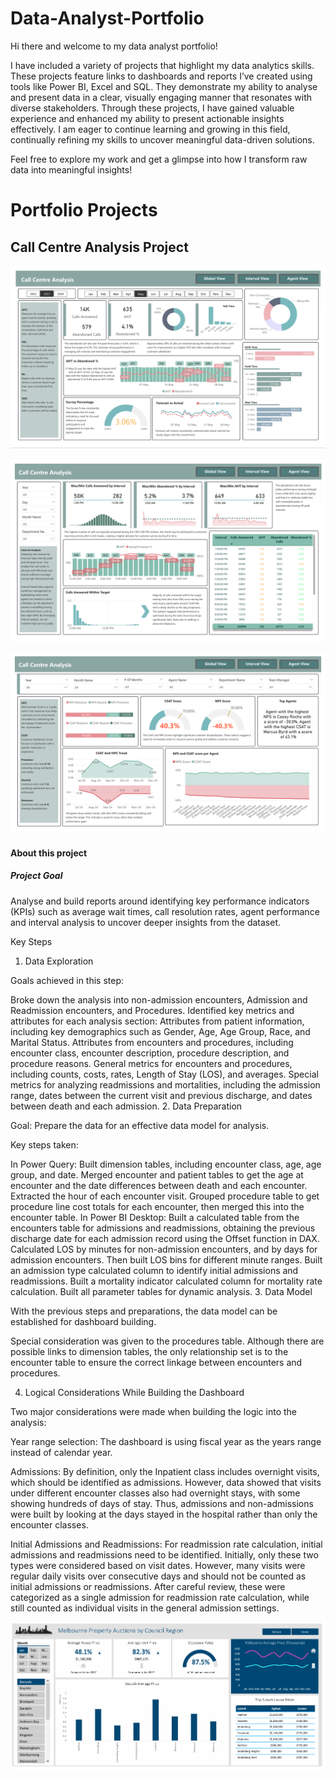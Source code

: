# Data-Analyst-Portfolio

Hi there and welcome to my data analyst portfolio!

I have included a variety of projects that highlight my data analytics skills. These projects feature links to dashboards and reports I’ve created using tools like Power BI, Excel and SQL. They demonstrate my ability to analyse and present data in a clear, visually engaging manner that resonates with diverse stakeholders. Through these projects, I have gained valuable experience and enhanced my ability to present actionable insights effectively. I am eager to continue learning and growing in this field, continually refining my skills to uncover meaningful data-driven solutions.


Feel free to explore my work and get a glimpse into how I transform raw data into meaningful insights!


# Portfolio Projects

## Call Centre Analysis Project

![Alt Text](https://github.com/wilsonquach99/Data-Analyst-Portfolio/blob/main/1.PNG)

![Alt Text](https://github.com/wilsonquach99/Data-Analyst-Portfolio/blob/main/2.PNG)

![Alt Text](https://github.com/wilsonquach99/Data-Analyst-Portfolio/blob/main/3.PNG)

#### About this project
##### Project Goal
Analyse and build reports around identifying key performance indicators (KPIs) such as average wait times, call resolution rates, agent performance and interval analysis to uncover deeper insights from the dataset.

Key Steps
1. Data Exploration

Goals achieved in this step:

Broke down the analysis into non-admission encounters, Admission and Readmission encounters, and Procedures.
Identified key metrics and attributes for each analysis section:
Attributes from patient information, including key demographics such as Gender, Age, Age Group, Race, and Marital Status.
Attributes from encounters and procedures, including encounter class, encounter description, procedure description, and procedure reasons.
General metrics for encounters and procedures, including counts, costs, rates, Length of Stay (LOS), and averages.
Special metrics for analyzing readmissions and mortalities, including the admission range, dates between the current visit and previous discharge, and dates between death and each admission.
2. Data Preparation

Goal: Prepare the data for an effective data model for analysis.

Key steps taken:

In Power Query:
Built dimension tables, including encounter class, age, age group, and date.
Merged encounter and patient tables to get the age at encounter and the date differences between death and each encounter.
Extracted the hour of each encounter visit.
Grouped procedure table to get procedure line cost totals for each encounter, then merged this into the encounter table.
In Power BI Desktop:
Built a calculated table from the encounters table for admissions and readmissions, obtaining the previous discharge date for each admission record using the Offset function in DAX.
Calculated LOS by minutes for non-admission encounters, and by days for admission encounters. Then built LOS bins for different minute ranges.
Built an admission type calculated column to identify initial admissions and readmissions.
Built a mortality indicator calculated column for mortality rate calculation.
Built all parameter tables for dynamic analysis.
3. Data Model

With the previous steps and preparations, the data model can be established for dashboard building.

Special consideration was given to the procedures table. Although there are possible links to dimension tables, the only relationship set is to the encounter table to ensure the correct linkage between encounters and procedures.

4. Logical Considerations While Building the Dashboard

Two major considerations were made when building the logic into the analysis:

Year range selection:
The dashboard is using fiscal year as the years range instead of calendar year.

Admissions:
By definition, only the Inpatient class includes overnight visits, which should be identified as admissions. However, data showed that visits under different encounter classes also had overnight stays, with some showing hundreds of days of stay. Thus, admissions and non-admissions were built by looking at the days stayed in the hospital rather than only the encounter classes.

Initial Admissions and Readmissions:
For readmission rate calculation, initial admissions and readmissions need to be identified. Initially, only these two types were considered based on visit dates. However, many visits were regular daily visits over consecutive days and should not be counted as initial admissions or readmissions. After careful review, these were categorized as a single admission for readmission rate calculation, while still counted as individual visits in the general admission settings.

![Alt Text](https://github.com/wilsonquach99/Data-Analyst-Portfolio/blob/main/4.PNG)
